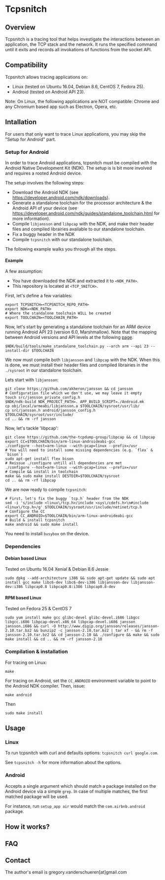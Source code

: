 # Tcpsnitch

## Overview

Tcpsnitch is a tracing tool that helps investigate the interactions between an application, the TCP stack and the network. It runs the specified command until it exits and records all invokations of functions from the socket API.

## Compatibility

Tcpsnitch allows tracing applications on:
- Linux (tested on Ubuntu 16.04, Debian 8.6, CentOS 7, Fedora 25).
- Android (tested on Android API 23).

Note: On Linux, the following applications are NOT compatible: Chrome and any Chromium based app such as Electron, Opera, etc.

## Intallation

For users that only want to trace Linux applications, you may skip the "Setup for Android" part.

### Setup for Android

In order to trace Android applications, tcpsnitch must be compiled with the Android Native Development Kit (NDK).
The setup is is bit more involved and requires a rooted Android device.

The setup involves the following steps:
- Download the Android NDK (see https://developer.android.com/ndk/downloads).
- Generate a standalone toolchain for the processor architecture & the Android API of your device (see https://developer.android.com/ndk/guides/standalone_toolchain.html for more information).
- Compile `libjansson` and `libpcap` with the NDK, and make their header files and compiled librairies available to our standalone toolchain.
- Fix a buggy header in the NDK
- Compile `tcpsnitch` with our standalone toolchain.

The following example walks you through all the steps.

#### Example

A few assumption:
- You have downloaded the NDK and extracted it to `<NDK_PATH>`.
- This repository is located at `<TCP_SNITCH>`.

First, let's define a few variables:
```
export TCPSNITCH=<TCPSNITCH_REPO_PATH>
export NDK=<NDK_PATH>
# Where the standalone toolchain WILL be created
export TOOLCHAIN=<TOOLCHAIN_PATH>
```

Now, let's start by generating a standalone toolchain for an ARM device running Android API 23 (version 6.0, Marshmallow). Note that the mapping between Android versions and API levels at the following [page](https://source.android.com/source/build-numbers.html).

```
$NDK/build/tools/make_standalone_toolchain.py --arch arm --api 23 --install-dir $TOOLCHAIN
```

We now must compile both `libjansson` and `libpcap` with the NDK. When this is done, we must install their header files and compiled librairies in the `./sysroot` in our standalone toolchain.

Lets start with `libjansson`:
```
git clone https://github.com/akheron/jansson && cd jansson
# Configuration file which we don't use, we may leave it empty
touch src/jansson_private_config.h
$NDK/ndk-build NDK_PROJECT_PATH=. APP_BUILD_SCRIPT=./Android.mk
cp obj/local/armeabi/libjansson.a $TOOLCHAIN/sysroot/usr/lib/
cp src/jansson.h android/jansson_config.h $TOOLCHAIN/sysroot/usr/include/
cd .. && rm -rf jansson
```

Now, let's tackle 'libpcap':
```
git clone https://github.com/the-tcpdump-group/libpcap && cd libpcap
export CC=$TOOLCHAIN/bin/arm-linux-androideabi-gcc
./configure --host=arm-linux --with-pcap=linux --prefix=/usr
# You will need to install some missing dependencies (e.g. `flex` & `bison`)
sudo apt-get install flex bison
# Reissue ./configure untill all dependencies are met
./configure --host=arm-linux --with-pcap=linux --prefix=/usr
# Compile && install in toolchain
make && sudo make install DESTDIR=$TOOLCHAIN/sysroot
cd .. && rm -rf libpcap
```

We are now ready to compile `tcpsnitch`:
```
# First, let's fix the buggy `tcp.h` header from the NDK
sed -i 's/include <linux\/tcp.h>/include <sys\/cdefs.h>\n#include <linux\/tcp.h>/g' $TOOLCHAIN/sysroot/usr/include/netinet/tcp.h
# Configure the CC
export CC_ANDROID=$TOOLCHAIN/bin/arm-linux-androideabi-gcc
# Build & install tcpsnitch
make android && sudo make install
```

You need to install `busybox` on the device.

### Dependencies

#### Debian based Linux

Tested on Ubuntu 16.04 Xenial & Debian 8.6 Jessie

```
sudo dpkg --add-architecture i386 && sudo apt-get update && sudo apt install gcc make libc6-dev libc6-dev-i386 libjansson-dev libjansson-dev:i386 libpcap0.8 libpcap0.8:i386 libpcap0.8-dev
```

#### RPM based Linux

Tested on Fedora 25 & CentOS 7
```
sudo yum install make gcc glibc-devel glibc-devel.i686 libgcc libgcc.i686 libpcap-devel.x86_64 libpcap-devel.i686 jansson jansson.i686 && curl -O http://www.digip.org/jansson/releases/jansson-2.10.tar.bz2 && bunzip2 -c jansson-2.10.tar.bz2 | tar xf - && rm -f jansson-2.10.tar.bz2 && cd jansson-2.10 && ./configure && make && sudo make install && cd .. && rm -rf jansson-2.10
```

### Compilation & installation

For tracing on Linux:

```
make
```

For tracing on Android, set the `CC_ANDROID` environment variable to point to the Android NDK compiler. Then, issue:
```
make android
```

Then
```
sudo make install
```

## Usage

### Linux

To run tcpsnitch with curl and defaults options: `tcpsnitch curl google.com`.

See `tcpsnitch -h` for more information about the options.

### Android

Accepts a single argument which should match a package installed on the Android device via a simple `grep`. In case of multiple matches, the first matched package will be used.

For instance, run `setup_app air` would match the `com.airbnb.android` package.


## How it works?

## FAQ

## Contact

The author's email is gregory.vanderschueren[at]gmail.com
